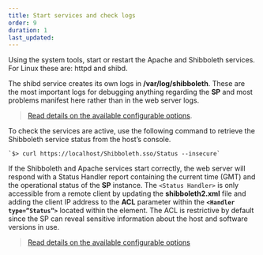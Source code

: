 ```yaml
---
title: Start services and check logs
order: 9
duration: 1
last_updated:
---
```


Using the system tools, start or restart the Apache and Shibboleth services. For Linux these are: httpd and shibd.

The shibd service creates its own logs in **/var/log/shibboleth**. These are the most important logs for debugging
anything regarding the **SP** and most problems manifest here rather than in the web server logs.

> [Read details on the available configurable options](https://wiki.shibboleth.net/confluence/display/SP3/Logging).

To check the services are active, use the following command to retrieve the Shibboleth service status from the host’s console.

    `$> curl https://localhost/Shibboleth.sso/Status --insecure`

If the Shibboleth and Apache services start correctly, the web server will respond with a Status Handler report
containing the current time (GMT) and the operational status of the **SP** instance. The `<Status Handler>` is only
accessible from a remote client by updating the **shibboleth2.xml** file and adding the client IP address to the
**ACL** parameter within the **`<Handler type=”Status”>`** located within the <Sessions> element. The ACL is
restrictive by default since the SP can reveal sensitive information about the host and software
versions in use.

> [Read details on the available configurable options](https://shibboleth.atlassian.net/wiki/spaces/SP3/pages/2065334870/Status+Handler)